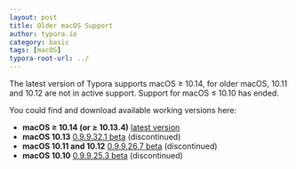 ```yaml
---
layout: post
title: Older macOS Support
author: typora.io
category: basic
tags: [macOS]
typora-root-url: ../
---
```


The latest version of Typora supports macOS ≥ 10.14, for older macOS, 10.11 and 10.12 are not in active support. Support for macOS ≤ 10.10 has ended.

You could find and download available working versions here:

-   **macOS ≥ 10.14 (or ≥ 10.13.4)** [latest version](https://download.typora.io/mac/Typora.dmg)
-   **macOS 10.13** [0.9.9.32.1 beta](https://download.typora.io/mac/Typora-0.9.9.32.1.dmg) (discontinued)
-   **macOS 10.11 and 10.12** [0.9.9.26.7 beta](https://download.typora.io/mac/Typora-0.9.9.26.7.dmg) (discontinued)
-   **macOS 10.10** [0.9.9.25.3 beta](https://download.typora.io/mac/Typora-0.9.9.25.3.dmg) (discontinued)

